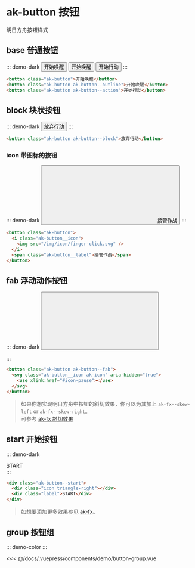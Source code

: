 # ak-button 按钮

明日方舟按钮样式

## base 普通按钮

::: demo-dark
<button class="ak-button font-serif">开始唤醒</button>
<button class="ak-button ak-button--outline">开始唤醒</button>
<button class="ak-button ak-button--action">开始行动</button>
:::

```html
<button class="ak-button">开始唤醒</button>
<button class="ak-button ak-button--outline">开始唤醒</button>
<button class="ak-button ak-button--action">开始行动</button>
```

## block 块状按钮

::: demo-dark
<button class="ak-button ak-button--block">放弃行动</button>
:::

```html
<button class="ak-button ak-button--block">放弃行动</button>
```

### icon 带图标的按钮

::: demo-dark
<button class="ak-button">
<svg class="ak-button__icon" aria-hidden="true">
<use xlink:href="#icon-finger-click"></use>
</svg>
<span class="ak-button__label">接管作战</span>
</button>
:::

```html
<button class="ak-button">
  <i class="ak-button__icon">
    <img src="/img/icon/finger-click.svg" />
  </i>
  <span class="ak-button__label">接管作战</span>
</button>
```

## fab 浮动动作按钮

::: demo-dark
<button class="ak-button ak-button--fab">
<svg class="ak-button__icon ak-icon" aria-hidden="true">
<use xlink:href="#icon-pause"></use>
</svg>
</button>

:::

```html
<button class="ak-button ak-button--fab">
  <svg class="ak-button__icon ak-icon" aria-hidden="true">
    <use xlink:href="#icon-pause"></use>
  </svg>
</button>
```

> 如果你想实现明日方舟中按钮的斜切效果，你可以为其加上 `ak-fx--skew-left` or `ak-fx--skew-right`。  
> 可参考 [ak-fx 斜切效果](/components/ak-fx.html#skew-倾斜效果)

## start 开始按钮

::: demo-dark

<div class="ak-button--start">
  <div class="icon triangle-right"></div>
  <div class="label">START</div>
</div>
:::

```html
<div class="ak-button--start">
  <div class="icon triangle-right"></div>
  <div class="label">START</div>
</div>
```

> 如想要添加更多效果参见 [ak-fx](/components/ak-fx)。

## group 按钮组

::: demo-color
<demo-button-group></demo-button-group>
:::

<<< @/docs/.vuepress/components/demo/button-group.vue
